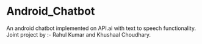 # Android_Chatbot
An android chatbot implemented on API.ai with text to speech functionality.
Joint project by :-
Rahul Kumar and Khushaal Choudhary.
